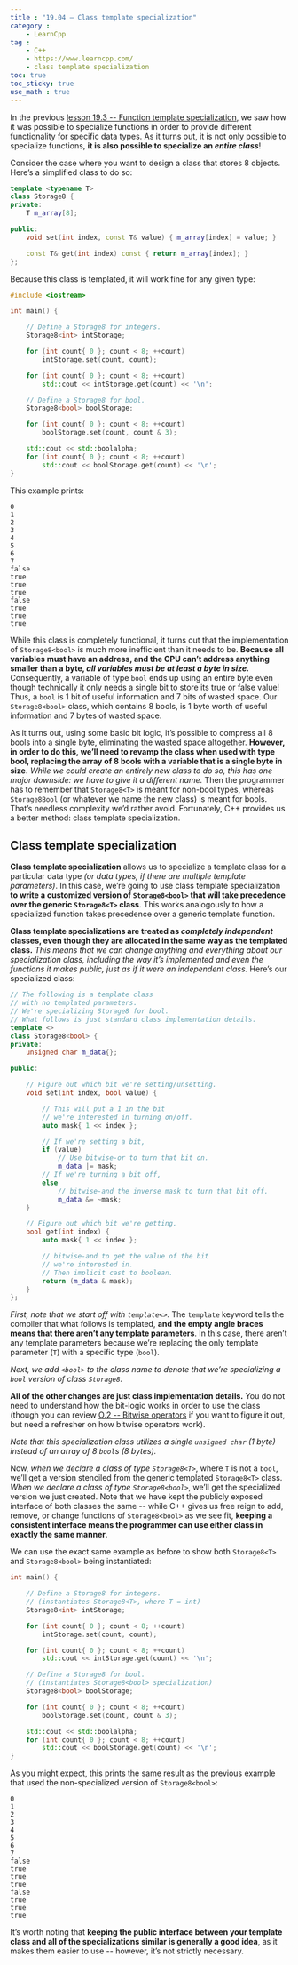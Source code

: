 ```yaml
---
title : "19.04 — Class template specialization"
category :
    - LearnCpp
tag : 
    - C++
    - https://www.learncpp.com/
    - class template specialization
toc: true  
toc_sticky: true 
use_math : true
---
```



In the previous [lesson 19.3 -- Function template specialization](https://www.learncpp.com/cpp-tutorial/function-template-specialization/), we saw how it was possible to specialize functions in order to provide different functionality for specific data types. As it turns out, it is not only possible to specialize functions, **it is also possible to specialize an *entire class***!

Consider the case where you want to design a class that stores 8 objects. Here’s a simplified class to do so:

```c++
template <typename T>
class Storage8 {
private:
    T m_array[8];

public:
    void set(int index, const T& value) { m_array[index] = value; }

    const T& get(int index) const { return m_array[index]; }
};
```

Because this class is templated, it will work fine for any given type:

```c++
#include <iostream>

int main() {

    // Define a Storage8 for integers.
    Storage8<int> intStorage;

    for (int count{ 0 }; count < 8; ++count)
        intStorage.set(count, count);

    for (int count{ 0 }; count < 8; ++count)
        std::cout << intStorage.get(count) << '\n';

    // Define a Storage8 for bool.
    Storage8<bool> boolStorage;

    for (int count{ 0 }; count < 8; ++count)
        boolStorage.set(count, count & 3);

    std::cout << std::boolalpha;
    for (int count{ 0 }; count < 8; ++count)
        std::cout << boolStorage.get(count) << '\n';
}
```

This example prints:

```
0
1
2
3
4
5
6
7
false
true
true
true
false
true
true
true
```

While this class is completely functional, it turns out that the implementation of `Storage8<bool>` is much more inefficient than it needs to be. **Because all variables must have an address, and the CPU can’t address anything smaller than a byte, *all variables must be at least a byte in size.*** Consequently, a variable of type `bool` ends up using an entire byte even though technically it only needs a single bit to store its true or false value! Thus, a `bool` is 1 bit of useful information and 7 bits of wasted space. Our `Storage8<bool>` class, which contains 8 bools, is 1 byte worth of useful information and 7 bytes of wasted space.

As it turns out, using some basic bit logic, it’s possible to compress all 8 bools into a single byte, eliminating the wasted space altogether. **However, in order to do this, we’ll need to revamp the class when used with type bool, replacing the array of 8 bools with a variable that is a single byte in size.** *While we could create an entirely new class to do so, this has one major downside: we have to give it a different name.* Then the programmer has to remember that `Storage8<T>` is meant for non-bool types, whereas `Storage8Bool` (or whatever we name the new class) is meant for bools. That’s needless complexity we’d rather avoid. Fortunately, C++ provides us a better method: class template specialization.


## Class template specialization

**Class template specialization** allows us to specialize a template class for a particular data type *(or data types, if there are multiple template parameters)*. In this case, we’re going to use class template specialization **to write a customized version of `Storage8<bool>` that will take precedence over the generic `Storage8<T>` class**. This works analogously to how a specialized function takes precedence over a generic template function.

**Class template specializations are treated as *completely independent* classes, even though they are allocated in the same way as the templated class.** *This means that we can change anything and everything about our specialization class, including the way it’s implemented and even the functions it makes public, just as if it were an independent class.* Here’s our specialized class:

```c++
// The following is a template class 
// with no templated parameters.
// We're specializing Storage8 for bool.
// What follows is just standard class implementation details.
template <>
class Storage8<bool> {
private:
    unsigned char m_data{};

public:

    // Figure out which bit we're setting/unsetting.
    void set(int index, bool value) {

        // This will put a 1 in the bit 
        // we're interested in turning on/off.
        auto mask{ 1 << index };

        // If we're setting a bit,
        if (value)
            // Use bitwise-or to turn that bit on.
            m_data |= mask;
        // If we're turning a bit off,
        else
            // bitwise-and the inverse mask to turn that bit off.
            m_data &= ~mask;
    }

    // Figure out which bit we're getting.
    bool get(int index) {
        auto mask{ 1 << index };

        // bitwise-and to get the value of the bit 
        // we're interested in.
        // Then implicit cast to boolean.
        return (m_data & mask);
    }
};
```

*First, note that we start off with `template<>`.* The `template` keyword tells the compiler that what follows is templated, **and the empty angle braces means that there aren’t any template parameters**. In this case, there aren’t any template parameters because we’re replacing the only template parameter (`T`) with a specific type (`bool`).

*Next, we add `<bool>` to the class name to denote that we’re specializing a `bool` version of class `Storage8`.*

**All of the other changes are just class implementation details.** You do not need to understand how the bit-logic works in order to use the class (though you can review [O.2 -- Bitwise operators](https://www.learncpp.com/cpp-tutorial/bitwise-operators/) if you want to figure it out, but need a refresher on how bitwise operators work).

*Note that this specialization class utilizes a single `unsigned char` (1 byte) instead of an array of 8 `bool`s (8 bytes).*

Now, *when we declare a class of type `Storage8<T>`*, where `T` is not a `bool`, we’ll get a version stenciled from the generic templated `Storage8<T>` class. *When we declare a class of type `Storage8<bool>`*, we’ll get the specialized version we just created. Note that we have kept the publicly exposed interface of both classes the same -- while C++ gives us free reign to add, remove, or change functions of `Storage8<bool>` as we see fit, **keeping a consistent interface means the programmer can use either class in exactly the same manner**.

We can use the exact same example as before to show both `Storage8<T>` and `Storage8<bool>` being instantiated:

```c++
int main() {

    // Define a Storage8 for integers.
    // (instantiates Storage8<T>, where T = int)
    Storage8<int> intStorage;

    for (int count{ 0 }; count < 8; ++count)
        intStorage.set(count, count);

    for (int count{ 0 }; count < 8; ++count)
        std::cout << intStorage.get(count) << '\n';

    // Define a Storage8 for bool.
    // (instantiates Storage8<bool> specialization)
    Storage8<bool> boolStorage;

    for (int count{ 0 }; count < 8; ++count)
        boolStorage.set(count, count & 3);

    std::cout << std::boolalpha;
    for (int count{ 0 }; count < 8; ++count)
        std::cout << boolStorage.get(count) << '\n';
}
```

As you might expect, this prints the same result as the previous example that used the non-specialized version of `Storage8<bool>`:

```
0
1
2
3
4
5
6
7
false
true
true
true
false
true
true
true
```

It’s worth noting that **keeping the public interface between your template class and all of the specializations similar is generally a good idea**, as it makes them easier to use -- however, it’s not strictly necessary.